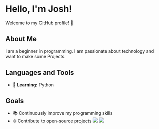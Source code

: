 # Hello, I'm Josh!

Welcome to my GitHub profile! 👋

## About Me

I am a beginner in programming. I am passionate about technology and want to make some Projects.

## Languages and Tools

- 🌱 **Learning:** Python 

## Goals

- 📚 Continuously improve my programming skills
- 🌐 Contribute to open-source projects
![](https://raw.githubusercontent.com/Joshynaldo/github-stats/master/generated/overview.svg#gh-dark-mode-only)
![](https://raw.githubusercontent.com/Joshynaldo/github-stats/master/generated/overview.svg#gh-light-mode-only)

